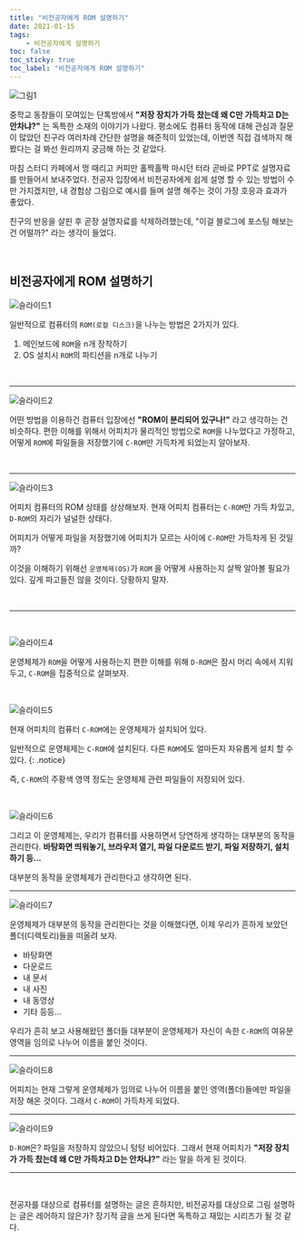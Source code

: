 ```yaml
---
title: "비전공자에게 ROM 설명하기"
date: 2021-01-15
tags:
    - 비전공자에게 설명하기
toc: false
toc_sticky: true
toc_label: "비전공자에게 ROM 설명하기"
---
```


![그림1](https://user-images.githubusercontent.com/37354145/104699298-ddcd7b80-5755-11eb-8ff7-42e253a5ae9a.png)

중학교 동창들이 모여있는 단톡방에서 **"저장 장치가 가득 찼는데 왜 C만 가득차고 D는 안차냐?"** 
는 독특한 소재의 이야기가 나왔다. 평소에도 컴퓨터 동작에 대해 관심과 질문이 많았던 친구라 여러차례 
간단한 설명을 해준적이 있었는데, 이번엔 직접 검색까지 해봤다는 걸 봐선 원리까지 궁금해 하는 것 같았다.  
    
마침 스터디 카페에서 멍 때리고 커피만 홀짝홀짝 마시던 터라 곧바로 PPT로 설명자료를 만들어서 보내주었다. 
전공자 입장에서 비전공자에게 쉽게 설명 할 수 있는 방법이 수만 가지겠지만, 
내 경험상 그림으로 예시를 들며 설명 해주는 것이 가장 호응과 효과가 좋았다.  
  
친구의 반응을 살핀 후 곧장 설명자료를 삭제하려했는데, "이걸 블로그에 포스팅 해보는건 어떨까?" 라는 생각이 들었다. 

<br>

## 비전공자에게 ROM 설명하기
![슬라이드1](https://user-images.githubusercontent.com/37354145/104699274-d6a66d80-5755-11eb-8527-9fc4cb966452.png)

일반적으로 컴퓨터의 `ROM(로컬 디스크)`을 나누는 방법은 2가지가 있다. 

1. 메인보드에 `ROM`을 n개 장착하기
2. OS 설치시 `ROM`의 파티션을 n개로 나누기

<br>

---

![슬라이드2](https://user-images.githubusercontent.com/37354145/104699278-d7d79a80-5755-11eb-9572-ea2b6f1228a1.png)

어떤 방법을 이용하건 컴퓨터 입장에선 **"ROM이 분리되어 있구나!"** 라고 생각하는 건 비슷하다. 
편한 이해를 위해서 어피치가 물리적인 방법으로 `ROM`을 나누었다고 가정하고, 
어떻게 `ROM`에 파일들을 저장했기에 `C-ROM`만 가득차게 되었는지 알아보자.

<br>

---

![슬라이드3](https://user-images.githubusercontent.com/37354145/104699280-d908c780-5755-11eb-8ef4-f05bf2ed6513.png)

어피치 컴퓨터의 ROM 상태를 상상해보자. 현재 어피치 컴퓨터는 `C-ROM`만 가득 차있고, 
`D-ROM`의 자리가 널널한 상태다.  
  
어피치가 어떻게 파일을 저장했기에 어피치가 모르는 사이에 `C-ROM`만 가득차게 된 것일까?  
  
이것을 이해하기 위해선 `운영체제(OS)`가 `ROM` 을 어떻게 사용하는지 살짝 알아볼 필요가 있다. 
깊게 파고들진 않을 것이다. 당황하지 말자.

<br>

---

<br>

![슬라이드4](https://user-images.githubusercontent.com/37354145/104699281-d9a15e00-5755-11eb-9615-1bd4843d9e81.png)

운영체제가 `ROM`을 어떻게 사용하는지 편한 이해를 위해 `D-ROM`은 잠시 머리 속에서 지워두고, 
`C-ROM`을 집중적으로 살펴보자.

<br>

![슬라이드5](https://user-images.githubusercontent.com/37354145/104699283-da39f480-5755-11eb-867c-b3067d7033cc.png)

현재 어피치의 컴퓨터 `C-ROM`에는 운영체제가 설치되어 있다. 

일반적으로 운영체제는 `C-ROM`에 설치된다. 다른 `ROM`에도 얼마든지 자유롭게 설치 할 수 있다.
{: .notice}

즉, `C-ROM`의 주황색 영역 정도는 운영체제 관련 파일들이 저장되어 있다.

<br>

![슬라이드6](https://user-images.githubusercontent.com/37354145/104699285-dad28b00-5755-11eb-9f91-246c56564f08.png)

그리고 이 운영체제는, 우리가 컴퓨터를 사용하면서 당연하게 생각하는 대부분의 동작을 관리한다. 
**바탕화면 띄워놓기, 브라우저 열기, 파일 다운로드 받기, 파일 저장하기, 설치하기 등...**  
  
대부분의 동작을 운영체제가 관리한다고 생각하면 된다.

---

![슬라이드7](https://user-images.githubusercontent.com/37354145/104699288-dad28b00-5755-11eb-9a2c-3057417f1c54.png)

운영체제가 대부분의 동작을 관리한다는 것을 이해했다면, 이제 우리가 흔하게 보았던 폴더(디렉토리)들을 떠올려 보자. 

- 바탕화면
- 다운로드
- 내 문서
- 내 사진
- 내 동영상
- 기타 등등...

우리가 흔히 보고 사용해왔던 폴더들 대부분이 운영체제가 자신이 속한 
`C-ROM`의 여유분 영역을 임의로 나누어 이름을 붙인 것이다.

---

![슬라이드8](https://user-images.githubusercontent.com/37354145/104699290-db6b2180-5755-11eb-94bf-0c95a4222b92.png)

어피치는 현재 그렇게 운영체제가 임의로 나누어 이름을 붙인 영역(폴더)들에만 파일을 저장 해온 것이다. 
그래서 `C-ROM`이 가득차게 되었다.

---

![슬라이드9](https://user-images.githubusercontent.com/37354145/104699292-db6b2180-5755-11eb-84d7-e402c7a529b8.png)

`D-ROM`은? 파일을 저장하지 않았으니 텅텅 비어있다. 
그래서 현재 어피치가 **"저장 장치가 가득 찼는데 왜 C만 가득차고 D는 안차냐?"** 라는 말을 하게 된 것이다.

---

<br>

전공자를 대상으로 컴퓨터를 설명하는 글은 흔하지만, 비전공자를 대상으로 그림 설명하는 글은 레어하지 않은가? 
장기적 글을 쓰게 된다면 독특하고 재밌는 시리즈가 될 것 같다.